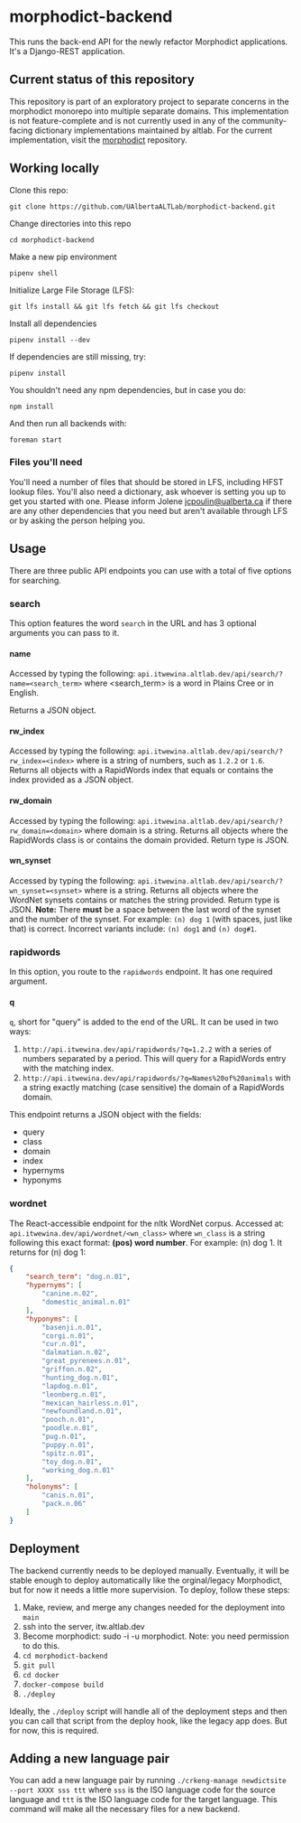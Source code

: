 # morphodict-backend
This runs the back-end API for the newly refactor Morphodict applications.
It's a Django-REST application.

## Current status of this repository
This repository is part of an exploratory project to separate concerns
in the morphodict monorepo into multiple separate domains.  This
implementation is not feature-complete and is not currently used in
any of the community-facing dictionary implementations maintained by
altlab.  For the current implementation, visit the [morphodict](https://github.com/UAlbertaALTLab/morphodict/) repository.

## Working locally
Clone this repo:
```shell
git clone https://github.com/UAlbertaALTLab/morphodict-backend.git
```

Change directories into this repo
```shell
cd morphodict-backend
```

Make a new pip environment
```shell
pipenv shell
```

Initialize Large File Storage (LFS):
```shell
git lfs install && git lfs fetch && git lfs checkout
```

Install all dependencies
```shell
pipenv install --dev
```

If dependencies are still missing, try:
```shell
pipenv install
```

You shouldn't need any npm dependencies, but in case you do:
```shell
npm install
```

And then run all backends with:
```shell
foreman start
```

### Files you'll need
You'll need a number of files that should be stored in LFS, including HFST lookup
files. You'll also need a dictionary, ask whoever is setting you up to 
get you started with one. Please inform Jolene <jcpoulin@ualberta.ca> if 
there are any other dependencies that you need but aren't available through 
LFS or by asking the person helping you.


## Usage
There are three public API endpoints you can use with a total of five options for searching.

### search
This option features the word `search` in the URL and has 3 optional arguments you can pass to it.

#### name
Accessed by typing the following: 
`api.itwewina.altlab.dev/api/search/?name=<search_term>` where <search_term> 
is a word in Plains Cree or in English.

Returns a JSON object.

#### rw_index
Accessed by typing the following: `api.itwewina.altlab.dev/api/search/?rw_index=<index>`
 where <index> is a string of numbers, such as `1.2.2` or `1.6`. Returns 
all objects with a RapidWords index that equals or contains the index provided 
as a JSON object.

#### rw_domain
Accessed by typing the following: 
`api.itwewina.altlab.dev/api/search/?rw_domain=<domain>` where domain is a string. 
Returns all objects where the RapidWords class is or contains the domain provided. 
Return type is JSON.

#### wn_synset
Accessed by typing the following: 
`api.itwewina.altlab.dev/api/search/?wn_synset=<synset>` where <synset> is a string. 
Returns all objects where the WordNet synsets contains or matches the string provided. 
Return type is JSON.
**Note:** There **must** be a space between the last word of the synset and 
the number of the synset. For example: `(n) dog 1` (with spaces, just like that) 
is correct. Incorrect variants include: `(n) dog1` and `(n) dog#1`.

### rapidwords
In this option, you route to the `rapidwords` endpoint. It has one required argument.

#### q
`q`, short for "query" is added to the end of the URL. It can be used in two ways:

1. `http://api.itwewina.dev/api/rapidwords/?q=1.2.2` with a series of numbers separated 
by a period. This will query for a RapidWords entry with the matching index.
2. `http://api.itwewina.dev/api/rapidwords/?q=Names%20of%20animals` with a string exactly matching 
   (case sensitive) the domain of a RapidWords domain.
   
This endpoint returns a JSON object with the fields:
* query
* class
* domain
* index
* hypernyms
* hyponyms

### wordnet
The React-accessible endpoint for the nltk WordNet corpus. Accessed at: 
`api.itwewina.dev/api/wordnet/<wn_class>` where `wn_class` is a string following 
this exact format: **(pos) word number**. For example: (n) dog 1. It returns for (n) dog 1:
```json
{
    "search_term": "dog.n.01",
    "hypernyms": [
        "canine.n.02",
        "domestic_animal.n.01"
    ],
    "hyponyms": [
        "basenji.n.01",
        "corgi.n.01",
        "cur.n.01",
        "dalmatian.n.02",
        "great_pyrenees.n.01",
        "griffon.n.02",
        "hunting_dog.n.01",
        "lapdog.n.01",
        "leonberg.n.01",
        "mexican_hairless.n.01",
        "newfoundland.n.01",
        "pooch.n.01",
        "poodle.n.01",
        "pug.n.01",
        "puppy.n.01",
        "spitz.n.01",
        "toy_dog.n.01",
        "working_dog.n.01"
    ],
    "holonyms": [
        "canis.n.01",
        "pack.n.06"
    ]
}
```

## Deployment
The backend currently needs to be deployed manually. Eventually, it will be 
stable enough to deploy automatically like the orginal/legacy Morphodict, but 
for now it needs a little more supervision. To deploy, follow these steps:
1. Make, review, and merge any changes needed for the deployment into `main`
2. ssh into the server, itw.altlab.dev
3. Become morphodict: sudo -i -u morphodict. Note: you need permission to do this.
4. `cd morphodict-backend`
5. `git pull`
6. `cd docker`
7. `docker-compose build`
8. `./deploy`

Ideally, the `./deploy` script will handle all of the deployment steps 
and then you can call that script from the deploy hook, like the legacy 
app does. But for now, this is required.

## Adding a new language pair
You can add a new language pair by running `./crkeng-manage newdictsite 
--port XXXX sss ttt` where `sss` is the ISO language code for the source language 
and `ttt` is the ISO language code for the target language. This command will 
make all the necessary files for a new backend.
